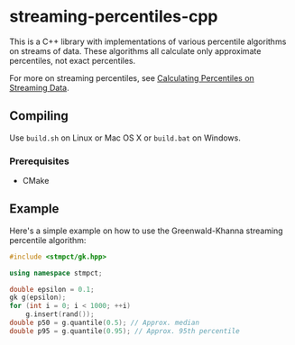 # streaming-percentiles-cpp

This is a C++ library with implementations of various
percentile algorithms on streams of data.  These algorithms all
calculate only approximate percentiles, not exact percentiles.

For more on streaming percentiles, see [Calculating Percentiles on
Streaming Data](https://stevenengelhardt.com/post-series/calculating-percentiles-on-streaming-data-2018/).

## Compiling

Use `build.sh` on Linux or Mac OS X or `build.bat` on Windows.

### Prerequisites

- CMake

## Example

Here's a simple example on how to use the Greenwald-Khanna streaming
percentile algorithm:

```cpp
#include <stmpct/gk.hpp>

using namespace stmpct;

double epsilon = 0.1;
gk g(epsilon);
for (int i = 0; i < 1000; ++i)
    g.insert(rand());
double p50 = g.quantile(0.5); // Approx. median
double p95 = g.quantile(0.95); // Approx. 95th percentile
```

